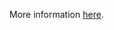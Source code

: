 More information [here](https://docs.prismacloud.io/en/enterprise-edition/policy-reference/azure-policies/azure-general-policies/ensure-the-key-vault-is-recoverable).
